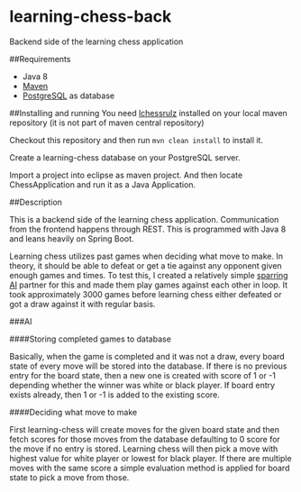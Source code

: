 # learning-chess-back
Backend side of the learning chess application

##Requirements
* Java 8
* [Maven](https://maven.apache.org/)
* [PostgreSQL](http://www.postgresql.org/) as database

##Installing and running
You need [lchessrulz](https://github.com/Humakt83/lchessrulz) installed on your local maven repository (it is not part of maven central repository)

Checkout this repository and then run `mvn clean install` to install it.

Create a learning-chess database on your PostgreSQL server.

Import a project into eclipse as maven project. And then locate ChessApplication and run it as a Java Application.

##Description

This is a backend side of the learning chess application. Communication from the frontend happens through REST.
This is programmed with Java 8 and leans heavily on Spring Boot.

Learning chess utilizes past games when deciding what move to make. In theory, it should be able to defeat or get a tie against any
opponent given enough games and times. To test this, I created a relatively simple 
[sparring AI](https://github.com/Humakt83/sparring-chess) partner for this and made them play games against each other in loop. 
It took approximately 3000 games before learning chess either defeated or got a draw against it with regular basis.

###AI

####Storing completed games to database

Basically, when the game is completed and it was not a draw, every board state of every move will be stored into the database. 
If there is no previous entry for the board state, then a new one is created with score of 1 or -1 depending whether the winner
was white or black player. If board entry exists already, then 1 or -1 is added to the existing score.

####Deciding what move to make

First learning-chess will create moves for the given board state and then fetch scores for those moves from the database defaulting
to 0 score for the move if no entry is stored. Learning chess will then pick a move with highest value for white player or lowest
for black player. If there are multiple moves with the same score a simple evaluation method is applied for board state to pick a 
move from those.
